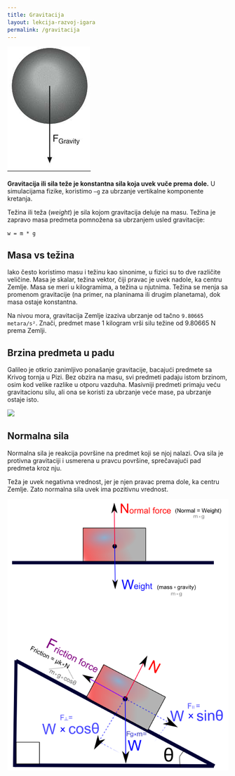 ```yaml
---
title: Gravitacija
layout: lekcija-razvoj-igara
permalink: /gravitacija
---
```


![gravitacija](/images/razvoj-igara/gravitacija.png)

<!-- ![gravitacija-planeta](/images/razvoj-igara/gravitacija-planeta.jpg) -->

**Gravitacija ili sila teže je konstantna sila koja uvek vuče prema dole.** U simulacijama fizike, koristimo `–g` za ubrzanje vertikalne komponente kretanja. 

Težina ili teža (*weight*) je sila kojom gravitacija deluje na masu. Težina je zapravo masa predmeta pomnožena sa ubrzanjem usled gravitacije:

```
w = m * g
```

## Masa vs težina

Iako često koristimo masu i težinu kao sinonime, u fizici su to dve različite veličine. Masa je skalar, težina vektor, čiji pravac je uvek nadole, ka centru Zemlje. Masa se meri u kilogramima, a težina u njutnima. Težina se menja sa promenom gravitacije (na primer, na planinama ili drugim planetama), dok masa ostaje konstantna.

Na nivou mora, gravitacija Zemlje izaziva ubrzanje od tačno `9.80665 metara/s²`. Znači, predmet mase 1 kilogram vrši silu težine od 9.80665 N prema Zemlji.

## Brzina predmeta u padu

Galileo je otkrio zanimljivo ponašanje gravitacije, bacajući predmete sa Krivog tornja u Pizi. Bez obzira na masu, svi predmeti padaju istom brzinom, osim kod velike razlike u otporu vazduha. Masivniji predmeti primaju veću gravitacionu silu, ali ona se koristi za ubrzanje veće mase, pa ubrzanje ostaje isto.

![](https://upload.wikimedia.org/wikipedia/commons/e/e5/Pisa_experiment.png)

## Normalna sila

Normalna sila je reakcija površine na predmet koji se njoj nalazi. Ova sila je protivna gravitaciji i usmerena u pravcu površine, sprečavajući pad predmeta kroz nju. 

Teža je uvek negativna vrednost, jer je njen pravac prema dole, ka centru Zemlje. Zato normalna sila uvek ima pozitivnu vrednost.

![normal-force](/images/razvoj-igara/normal-force.png)
